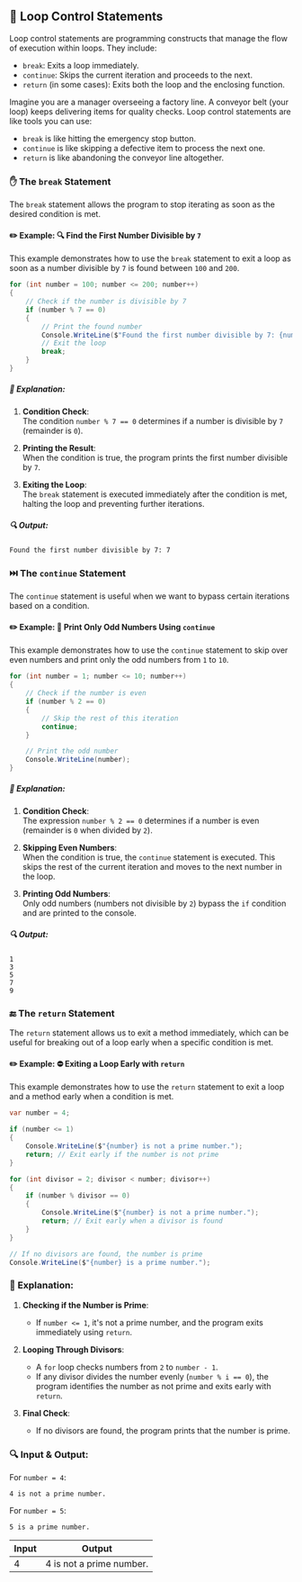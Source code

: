 ## 🔧 Loop Control Statements

Loop control statements are programming constructs that manage the flow of execution within loops. They include:

- `break`: Exits a loop immediately.
- `continue`: Skips the current iteration and proceeds to the next.
- `return` (in some cases): Exits both the loop and the enclosing function.

Imagine you are a manager overseeing a factory line. A conveyor belt (your loop) keeps delivering items for quality checks. Loop control statements are like tools you can use:
- `break` is like hitting the emergency stop button.
- `continue` is like skipping a defective item to process the next one.
- `return` is like abandoning the conveyor line altogether.

### ✋ The `break` Statement

The `break` statement allows the program to stop iterating as soon as the desired condition is met.

#### ✏️ Example: 🔍 Find the First Number Divisible by `7`

This example demonstrates how to use the `break` statement to exit a loop as soon as a number divisible by `7` is found between `100` and `200`.

```csharp
for (int number = 100; number <= 200; number++)
{
    // Check if the number is divisible by 7
    if (number % 7 == 0)
    {
        // Print the found number
        Console.WriteLine($"Found the first number divisible by 7: {number}");
        // Exit the loop
        break;
    }
}
```

##### 📖 Explanation:

1. **Condition Check**:  
   The condition `number % 7 == 0` determines if a number is divisible by `7` (remainder is `0`).

2. **Printing the Result**:  
   When the condition is true, the program prints the first number divisible by `7`.

3. **Exiting the Loop**:  
   The `break` statement is executed immediately after the condition is met, halting the loop and preventing further iterations.

##### 🔍 Output:

```
Found the first number divisible by 7: 7
```

### ⏭️ The `continue` Statement

The `continue` statement is useful when we want to bypass certain iterations based on a condition.

#### ✏️ Example: 🔄 Print Only Odd Numbers Using `continue`

This example demonstrates how to use the `continue` statement to skip over even numbers and print only the odd numbers from `1` to `10`.

```csharp
for (int number = 1; number <= 10; number++)
{
    // Check if the number is even
    if (number % 2 == 0)
    {
        // Skip the rest of this iteration
        continue;
    }

    // Print the odd number
    Console.WriteLine(number);
}
```

##### 📖 Explanation:

1. **Condition Check**:  
   The expression `number % 2 == 0` determines if a number is even (remainder is `0` when divided by `2`).

2. **Skipping Even Numbers**:  
   When the condition is true, the `continue` statement is executed. This skips the rest of the current iteration and moves to the next number in the loop.

3. **Printing Odd Numbers**:  
   Only odd numbers (numbers not divisible by `2`) bypass the `if` condition and are printed to the console.

##### 🔍 Output:

```
1
3
5
7
9
```

### 🔚 The `return` Statement

The `return` statement allows us to exit a method immediately, which can be useful for breaking out of a loop early when a specific condition is met.

#### ✏️ Example: ⛔ Exiting a Loop Early with `return`

This example demonstrates how to use the `return` statement to exit a loop and a method early when a condition is met.

```csharp
var number = 4;

if (number <= 1)
{
	Console.WriteLine($"{number} is not a prime number.");
	return; // Exit early if the number is not prime
}

for (int divisor = 2; divisor < number; divisor++)
{
	if (number % divisor == 0)
	{
		Console.WriteLine($"{number} is not a prime number.");
		return; // Exit early when a divisor is found
	}
}

// If no divisors are found, the number is prime
Console.WriteLine($"{number} is a prime number.");
```

### 📖 Explanation:

1. **Checking if the Number is Prime**:
   - If `number <= 1`, it's not a prime number, and the program exits immediately using `return`.

2. **Looping Through Divisors**:
   - A `for` loop checks numbers from `2` to `number - 1`.
   - If any divisor divides the number evenly (`number % i == 0`), the program identifies the number as not prime and exits early with `return`.

3. **Final Check**:
   - If no divisors are found, the program prints that the number is prime.

### 🔍 Input & Output:

For `number = 4`:

```
4 is not a prime number.
```

For `number = 5`:

```
5 is a prime number.
```

|Input|Output|
|-|-|
|4|4 is not a prime number.|